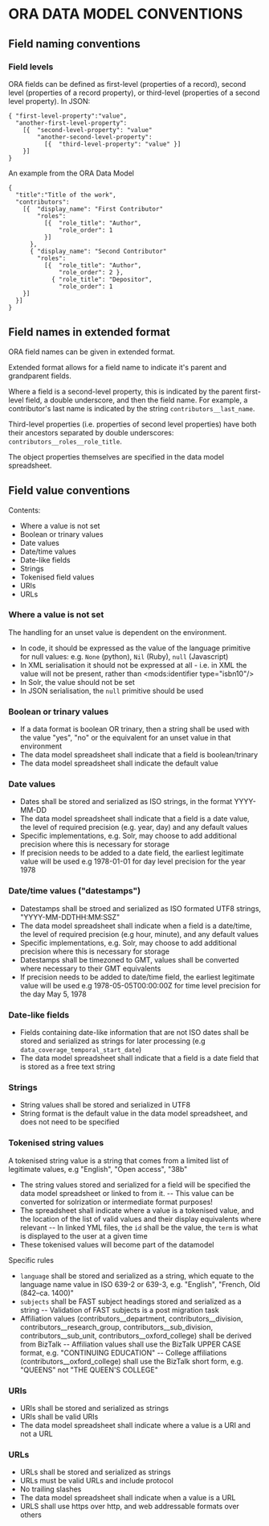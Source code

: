 ORA DATA MODEL CONVENTIONS
==========================

## Field naming conventions

### Field levels

ORA fields can be defined as first-level (properties of a record), second level (properties of a record property),
or third-level (properties of a second level property). In JSON:

```
{ "first-level-property":"value",
  "another-first-level-property": 
    [{  "second-level-property": "value"
        "another-second-level-property": 
          [{  "third-level-property": "value" }]
    }]
}
```

An example from the ORA Data Model

```
{ 
  "title":"Title of the work",
  "contributors": 
    [{  "display_name": "First Contributor"
        "roles": 
          [{  "role_title": "Author",
              "role_order": 1 
          }]
      },
      { "display_name": "Second Contributor"
        "roles": 
          [{  "role_title": "Author",
              "role_order": 2 },
            { "role_title": "Depositor",
              "role_order": 1
    }]
  }]
}
```

## Field names in extended format

ORA field names can be given in extended format.

Extended format allows for a field name to indicate it's parent and grandparent fields.

Where a field is a second-level property, this is indicated by the parent first-level field,
a double underscore, and then the field name. For example, a contributor's last name
is indicated by the string `contributors__last_name`.

Third-level properties (i.e. properties of second level properties) have both
their ancestors separated by double underscores: `contributors__roles__role_title`.

The object properties themselves are specified in the data model spreadsheet.


## Field value conventions

Contents:
- Where a value is not set
- Boolean or trinary values
- Date values
- Date/time values
- Date-like fields
- Strings
- Tokenised field values
- URIs
- URLs

### Where a value is not set

The handling for an unset value is dependent on the environment.

- In code, it should be expressed as the value of the language primitive for null values: e.g. `None` (python), `Nil` (Ruby), `null` (Javascript)
- In XML serialisation it should not be expressed at all - i.e. in XML the value will not be present, rather than <mods:identifier type="isbn10"/>
- In Solr, the value should not be set
- In JSON serialisation, the `null` primitive should be used

### Boolean or trinary values

- If a data format is boolean OR trinary, then a string shall be used with the value "yes", "no" or the equivalent for an unset value in that environment
- The data model spreadsheet shall indicate that a field is boolean/trinary
- The data model spreadsheet shall indicate the default value

### Date values
- Dates shall be stored and serialized as ISO strings, in the format YYYY-MM-DD
- The data model spreadsheet shall indicate that a field is a date value, the level of required precision (e.g. year, day) and any default values
- Specific implementations, e.g. Solr, may choose to add additional precision where this is necessary for storage
- If precision needs to be added to a date field, the earliest legitimate value will be used e.g 1978-01-01 for day level precision for the year 1978

### Date/time values ("datestamps")
- Datestamps shall be stroed and serialized as ISO formated UTF8 strings, "YYYY-MM-DDTHH:MM:SSZ"
- The data model spreadsheet shall indicate when a field is a date/time, the level of required precision (e.g hour, minute), and any default values
- Specific implementations, e.g. Solr, may choose to add additional precision where this is necessary for storage
- Datestamps shall be timezoned to GMT, values shall be converted where necessary to their GMT equivalents
- If precision needs to be added to date/time field, the earliest legitimate value will be used e.g 1978-05-05T00:00:00Z for time level precision for the day May 5, 1978

### Date-like fields 
- Fields containing date-like information that are not ISO dates shall be stored and serialized as strings for later processing (e.g `data_coverage_temporal_start_date`)
- The data model spreadsheet shall indicate that a field is a date field that is stored as a free text string

### Strings
- String values shall be stored and serialized in UTF8
- String format is the default value in the data model spreadsheet, and does not need to be specified

### Tokenised string values
A tokenised string value is a string that comes from a limited list of legitimate values, e.g "English", "Open access", "38b"

- The string values stored and serialized for a field will be specified the data model spreadsheet or linked to from it.
-- This value can be converted for solrization or intermediate format purposes!
- The spreadsheet shall indicate where a value is a tokenised value, and the location of the list of valid values and their display equivalents where relevant
-- In linked YML files, the `id` shall be the value, the `term` is what is displayed to the user at a given time
- These tokenised values will become part of the datamodel

Specific rules
- `language` shall be stored and serialized as a string, which equate to the language name value in ISO 639-2 or 639-3, e.g. "English", "French, Old (842–ca. 1400)"
- `subjects` shall be FAST subject headings stored and serialized as a string
-- Validation of FAST subjects is a post migration task
- Affiliation values (contributors__department, contributors__division, contributors__research_group, contributors__sub_division, contributors__sub_unit, contributors__oxford_college) shall be derived from BizTalk
-- Affiliation values shall use the BizTalk UPPER CASE format, e.g. "CONTINUING EDUCATION"
-- College affiliations (contributors__oxford_college) shall use the BizTalk short form, e.g. "QUEENS" not "THE QUEEN'S COLLEGE"

### URIs
- URIs shall be stored and serialized as strings
- URIs shall be valid URIs
- The data model spreadsheet shall indicate where a value is a URI and not a URL

### URLs
- URLs shall be stored and serialized as strings
- URLs must be valid URLs and include protocol
- No trailing slashes
- The data model spreadsheet shall indicate when a value is a URL
- URLS shall use https over http, and web addressable formats over others
